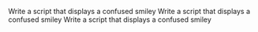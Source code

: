Write a script that displays a confused smiley 
Write a script that displays a confused smiley 
Write a script that displays a confused smiley 
